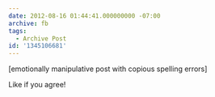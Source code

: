 ```yaml
---
date: 2012-08-16 01:44:41.000000000 -07:00
archive: fb
tags: 
  - Archive Post
id: '1345106681'
---
```


[emotionally manipulative post with copious spelling errors]

Like if you agree!
